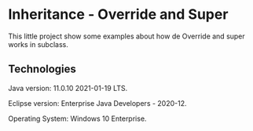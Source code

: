 # Inheritance - Override and Super
This little project show some examples about how de Override and super works in subclass.

Technologies
-------------------------------------
Java version: 11.0.10 2021-01-19 LTS.

Eclipse version: Enterprise Java Developers - 2020-12.

Operating System: Windows 10 Enterprise.
